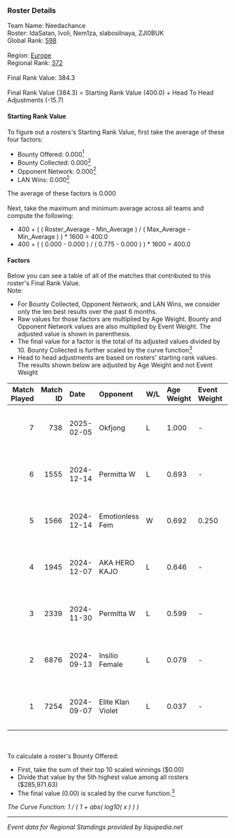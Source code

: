 ### Roster Details<br />
Team Name: Needachance<br />
Roster: IdaSatan, Ivoli, Nem1za, slabosilnaya, ZJl0BUK<br />
Global Rank: [598](../../standings_global_2025_02_28.md)<br />
<br />
Region: [Europe]( ../../standings_europe_2025_02_28.md)<br />
Regional Rank: [372]( ../../standings_europe_2025_02_28.md)<br />
<br />
Final Rank Value:  384.3<br />
<br />
Final Rank Value (384.3) = Starting Rank Value (400.0) + Head To Head Adjustments (-15.7)<br />

#### Starting Rank Value<br />
To figure out a rosters's Starting Rank Value, first take the average of these four factors:<br />
- Bounty Offered: 0.000[<sup>1</sup>](#table2)
- Bounty Collected: 0.000[<sup>2</sup>](#table1)
- Opponent Network: 0.000[<sup>2</sup>](#table1)
- LAN Wins: 0.000[<sup>2</sup>](#table1)

The average of these factors is 0.000<br />
<br />
Next, take the maximum and minimum average across all teams and compute the following:<br />
- 400 + ( ( Roster_Average - Min_Average ) / ( Max_Average - Min_Average ) ) * 1600 = 400.0
- 400 + ( ( 0.000 - 0.000 ) / ( 0.775 - 0.000 ) ) * 1600 = 400.0


#### Factors<br />
Below you can see a table of all of the matches that contributed to this roster's Final Rank Value.<br />
Note:<br />

- For Bounty Collected, Opponent Network, and LAN Wins, we consider only the ten best results over the past 6 months.
- Raw values for those factors are multiplied by Age Weight. Bounty and Opponent Network values are also multiplied by Event Weight. The adjusted value is shown in parenthesis.
- The final value for a factor is the total of its adjusted values divided by 10. Bounty Collected is further scaled by the curve function[<sup>3</sup>](#curveFunction)
- Head to head adjustments are based on rosters' starting rank values. The results shown below are adjusted by Age Weight and not Event Weight
<span id="table1"></span><br />


| Match Played | Match ID | Date       | Opponent          | W/L | Age Weight | Event Weight | Bounty Collected | Opponent Network | LAN Wins  | H2H Adj. | Roster                                          |
| -: | -: | :- | :- | :- | :- | :- | :- | :- | :- | -: | :- |
|            7 |      738 | 2025-02-05 | Okfjong           | L   | 1.000      | -            | -                | -                | -         |   -15.04 | IdaSatan, Ivoli, Nem1za, slabosilnaya, ZJl0BUK  |
|            6 |     1555 | 2024-12-14 | Permitta W        | L   | 0.693      | -            | -                | -                | -         |    -4.39 | IdaSatan, Ivoli, Nem1za, slabosilnaya, ZJl0BUK  |
|            5 |     1566 | 2024-12-14 | Emotionless Fem   | W   | 0.692      | 0.250        | 0.000 (0.000)    | 0.000 (0.000)    | 0 (0.000) |    10.90 | IdaSatan, Ivoli, Nem1za, slabosilnaya, ZJl0BUK  |
|            4 |     1945 | 2024-12-07 | AKA HERO KAJO     | L   | 0.646      | -            | -                | -                | -         |    -2.14 | IdaSatan, Ivoli, Nem1za, slabosilnaya, ZJl0BUK  |
|            3 |     2339 | 2024-11-30 | Permitta W        | L   | 0.599      | -            | -                | -                | -         |    -3.85 | IdaSatan, Ivoli, kekysisha, s1ya, ZJl0BUK       |
|            2 |     6876 | 2024-09-13 | Insilio Female    | L   | 0.079      | -            | -                | -                | -         |    -0.62 | Hirokomi, IdaSatan, Nem1za, shinkuuuuo, ZJl0BUK |
|            1 |     7254 | 2024-09-07 | Elite Klan Violet | L   | 0.037      | -            | -                | -                | -         |    -0.59 | Hirokomi, IdaSatan, Nem1za, shinkuuuuo, ZJl0BUK |

<br />
<span id="table2"></span><br />
To calculate a roster's Bounty Offered:<br />

- First, take the sum of their top 10 scaled winnings ($0.00)
- Divide that value by the 5th highest value among all rosters ($285,971.63)
- The final value (0.00) is scaled by the curve function.[<sup>3</sup>](#curveFunction)

<span id="curveFunction"></span>_The Curve Function: 1 / ( 1 + abs( log10( x ) ) )_<br />

---
_Event data for Regional Standings provided by liquipedia.net_<br />
